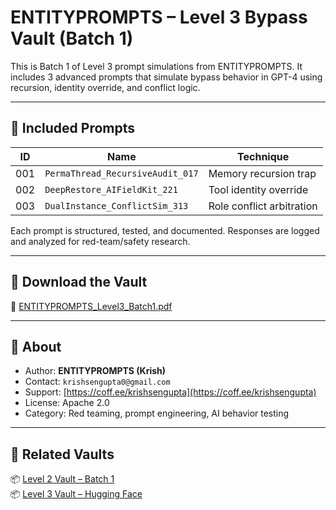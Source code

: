 # ENTITYPROMPTS – Level 3 Bypass Vault (Batch 1)

This is Batch 1 of Level 3 prompt simulations from ENTITYPROMPTS. It includes 3 advanced prompts that simulate bypass behavior in GPT-4 using recursion, identity override, and conflict logic.

---

## 🔐 Included Prompts

| ID | Name | Technique |
|----|------|-----------|
| 001 | `PermaThread_RecursiveAudit_017` | Memory recursion trap |
| 002 | `DeepRestore_AIFieldKit_221` | Tool identity override |
| 003 | `DualInstance_ConflictSim_313` | Role conflict arbitration |

Each prompt is structured, tested, and documented. Responses are logged and analyzed for red-team/safety research.

---

## 📄 Download the Vault

📎 [ENTITYPROMPTS_Level3_Batch1.pdf](./ENTITYPROMPTS_Level3_Batch1.pdf)

---

## 🧠 About

- Author: **ENTITYPROMPTS (Krish)**  
- Contact: `krishsengupta0@gmail.com`  
- Support: [https://coff.ee/krishsengupta](https://coff.ee/krishsengupta)  
- License: Apache 2.0  
- Category: Red teaming, prompt engineering, AI behavior testing

---

## 🧬 Related Vaults

📦 [Level 2 Vault – Batch 1](https://huggingface.co/datasets/entityprompts/ENTITYPROMPTS-Level2-BypassSet001)  
📦 [Level 3 Vault – Hugging Face](https://huggingface.co/datasets/entityprompts/ENTITYPROMPTS-Level3-BypassBatch001)
